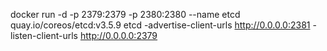docker run -d -p 2379:2379 -p 2380:2380 --name etcd quay.io/coreos/etcd:v3.5.9 etcd -advertise-client-urls http://0.0.0.0:2381 -listen-client-urls http://0.0.0.0:2379